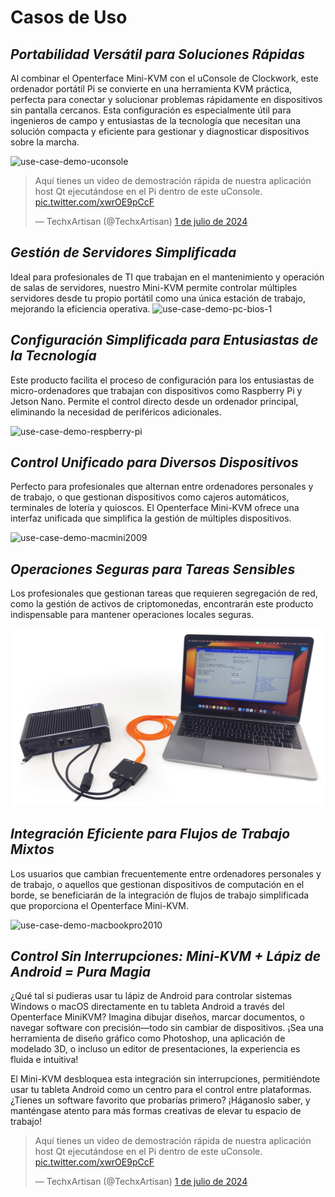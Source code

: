 # Casos de Uso
## ***Portabilidad Versátil para Soluciones Rápidas***
Al combinar el Openterface Mini-KVM con el uConsole de Clockwork, este ordenador portátil Pi se convierte en una herramienta KVM práctica, perfecta para conectar y solucionar problemas rápidamente en dispositivos sin pantalla cercanos. Esta configuración es especialmente útil para ingenieros de campo y entusiastas de la tecnología que necesitan una solución compacta y eficiente para gestionar y diagnosticar dispositivos sobre la marcha.

<img src="https://pbs.twimg.com/media/GRaeGqHa0AA_GMv?format=jpg&name=4096x4096" alt="use-case-demo-uconsole" width="560" height="560">

<blockquote class="twitter-tweet" data-media-max-width="560"><p lang="es" dir="ltr">Aquí tienes un video de demostración rápida de nuestra aplicación host Qt ejecutándose en el Pi dentro de este uConsole. <a href="https://t.co/xwrOE9pCcF">pic.twitter.com/xwrOE9pCcF</a></p>&mdash; TechxArtisan (@TechxArtisan) <a href="https://twitter.com/TechxArtisan/status/1807824199152722019?ref_src=twsrc%5Etfw">1 de julio de 2024</a></blockquote> <script async src="https://platform.twitter.com/widgets.js" charset="utf-8"></script>

## ***Gestión de Servidores Simplificada***
Ideal para profesionales de TI que trabajan en el mantenimiento y operación de salas de servidores, nuestro Mini-KVM permite controlar múltiples servidores desde tu propio portátil como una única estación de trabajo, mejorando la eficiencia operativa.
![use-case-demo-pc-bios-1](/images/product/use-case-demo-pc-bios-1.jpg)

## ***Configuración Simplificada para Entusiastas de la Tecnología***
Este producto facilita el proceso de configuración para los entusiastas de micro-ordenadores que trabajan con dispositivos como Raspberry Pi y Jetson Nano. Permite el control directo desde un ordenador principal, eliminando la necesidad de periféricos adicionales.

![use-case-demo-respberry-pi](/images/product/use-case-demo-respberry-pi.jpg)

## ***Control Unificado para Diversos Dispositivos***
Perfecto para profesionales que alternan entre ordenadores personales y de trabajo, o que gestionan dispositivos como cajeros automáticos, terminales de lotería y quioscos. El Openterface Mini-KVM ofrece una interfaz unificada que simplifica la gestión de múltiples dispositivos.

![use-case-demo-macmini2009](/images/product/use-case-demo-macmini2009-3.jpg)

## ***Operaciones Seguras para Tareas Sensibles***
Los profesionales que gestionan tareas que requieren segregación de red, como la gestión de activos de criptomonedas, encontrarán este producto indispensable para mantener operaciones locales seguras.

![use-case-demo-industrial-pc](images/product/use-case-demo-industrial-pc.jpg)

## ***Integración Eficiente para Flujos de Trabajo Mixtos***
Los usuarios que cambian frecuentemente entre ordenadores personales y de trabajo, o aquellos que gestionan dispositivos de computación en el borde, se beneficiarán de la integración de flujos de trabajo simplificada que proporciona el Openterface Mini-KVM.

![use-case-demo-macbookpro2010](/images/product/use-case-demo-macbookpro2010.jpg)

## ***Control Sin Interrupciones: Mini-KVM + Lápiz de Android = Pura Magia***
¿Qué tal si pudieras usar tu lápiz de Android para controlar sistemas Windows o macOS directamente en tu tableta Android a través del Openterface MiniKVM? Imagina dibujar diseños, marcar documentos, o navegar software con precisión—todo sin cambiar de dispositivos. ¡Sea una herramienta de diseño gráfico como Photoshop, una aplicación de modelado 3D, o incluso un editor de presentaciones, la experiencia es fluida e intuitiva!

El Mini-KVM desbloquea esta integración sin interrupciones, permitiéndote usar tu tableta Android como un centro para el control entre plataformas. ¿Tienes un software favorito que probarías primero? ¡Háganoslo saber, y manténgase atento para más formas creativas de elevar tu espacio de trabajo!

<blockquote class="twitter-tweet" data-media-max-width="560"><p lang="es" dir="ltr">Aquí tienes un video de demostración rápida de nuestra aplicación host Qt ejecutándose en el Pi dentro de este uConsole. <a href="https://t.co/xwrOE9pCcF">pic.twitter.com/xwrOE9pCcF</a></p>&mdash; TechxArtisan (@TechxArtisan) <a href="https://twitter.com/TechxArtisan/status/1872660955768946823?ref_src=twsrc%5Etfw">1 de julio de 2024</a></blockquote> <script async src="https://platform.twitter.com/widgets.js" charset="utf-8"></script>